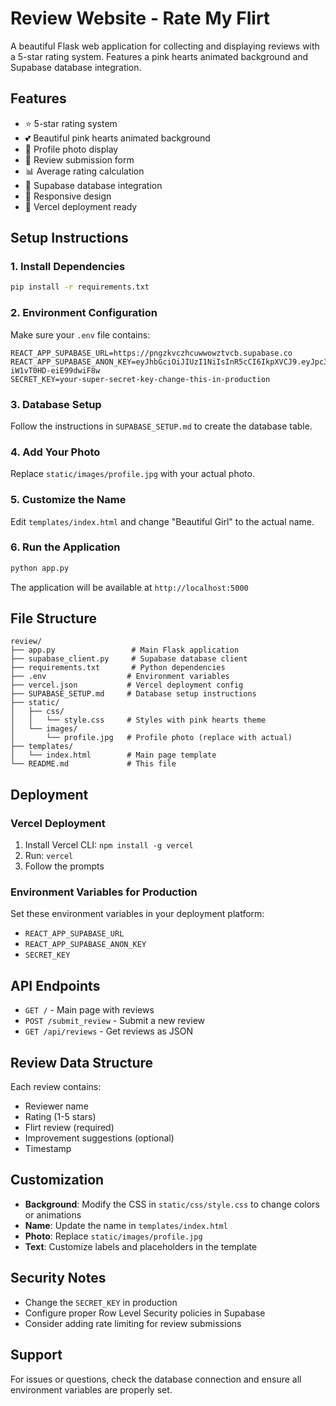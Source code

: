 # Review Website - Rate My Flirt

A beautiful Flask web application for collecting and displaying reviews with a 5-star rating system. Features a pink hearts animated background and Supabase database integration.

## Features

- ⭐ 5-star rating system
- 💕 Beautiful pink hearts animated background
- 📸 Profile photo display
- 📝 Review submission form
- 📊 Average rating calculation
- 💾 Supabase database integration
- 📱 Responsive design
- 🚀 Vercel deployment ready

## Setup Instructions

### 1. Install Dependencies

```bash
pip install -r requirements.txt
```

### 2. Environment Configuration

Make sure your `.env` file contains:
```
REACT_APP_SUPABASE_URL=https://pngzkvczhcuwwowztvcb.supabase.co
REACT_APP_SUPABASE_ANON_KEY=eyJhbGciOiJIUzI1NiIsInR5cCI6IkpXVCJ9.eyJpc3MiOiJzdXBhYmFzZSIsInJlZiI6InBuZ3prdmN6aGN1d3dvd3p0dmNiIiwicm9sZSI6ImFub24iLCJpYXQiOjE3NTIzMzY5NzksImV4cCI6MjA2NzkxMjk3OX0.j0eHLlyXuySaZG41QH0pXA-iW1vT0HD-eiE99dwiF8w
SECRET_KEY=your-super-secret-key-change-this-in-production
```

### 3. Database Setup

Follow the instructions in `SUPABASE_SETUP.md` to create the database table.

### 4. Add Your Photo

Replace `static/images/profile.jpg` with your actual photo.

### 5. Customize the Name

Edit `templates/index.html` and change "Beautiful Girl" to the actual name.

### 6. Run the Application

```bash
python app.py
```

The application will be available at `http://localhost:5000`

## File Structure

```
review/
├── app.py                 # Main Flask application
├── supabase_client.py     # Supabase database client
├── requirements.txt       # Python dependencies
├── .env                  # Environment variables
├── vercel.json           # Vercel deployment config
├── SUPABASE_SETUP.md     # Database setup instructions
├── static/
│   ├── css/
│   │   └── style.css     # Styles with pink hearts theme
│   └── images/
│       └── profile.jpg   # Profile photo (replace with actual)
├── templates/
│   └── index.html        # Main page template
└── README.md             # This file
```

## Deployment

### Vercel Deployment

1. Install Vercel CLI: `npm install -g vercel`
2. Run: `vercel`
3. Follow the prompts

### Environment Variables for Production

Set these environment variables in your deployment platform:
- `REACT_APP_SUPABASE_URL`
- `REACT_APP_SUPABASE_ANON_KEY`
- `SECRET_KEY`

## API Endpoints

- `GET /` - Main page with reviews
- `POST /submit_review` - Submit a new review
- `GET /api/reviews` - Get reviews as JSON

## Review Data Structure

Each review contains:
- Reviewer name
- Rating (1-5 stars)
- Flirt review (required)
- Improvement suggestions (optional)
- Timestamp

## Customization

- **Background**: Modify the CSS in `static/css/style.css` to change colors or animations
- **Name**: Update the name in `templates/index.html`
- **Photo**: Replace `static/images/profile.jpg`
- **Text**: Customize labels and placeholders in the template

## Security Notes

- Change the `SECRET_KEY` in production
- Configure proper Row Level Security policies in Supabase
- Consider adding rate limiting for review submissions

## Support

For issues or questions, check the database connection and ensure all environment variables are properly set.